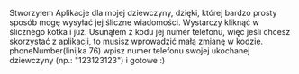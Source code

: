 Stworzyłem Aplikacje dla mojej dziewczyny, dzięki, której bardzo prosty sposób mogę wysyłać jej
śliczne wiadomości. Wystarczy kliknąć w ślicznego kotka i już. Usunąłem z kodu jej numer telefonu, więc jeśli chcesz skorzystać z aplikacji, to musisz wprowadzić małą zmianę w kodzie.
phoneNumber(linijka 76) wpisz numer telefonu swojej ukochanej dziewczyny (np.: "123123123")
i gotowe  :)